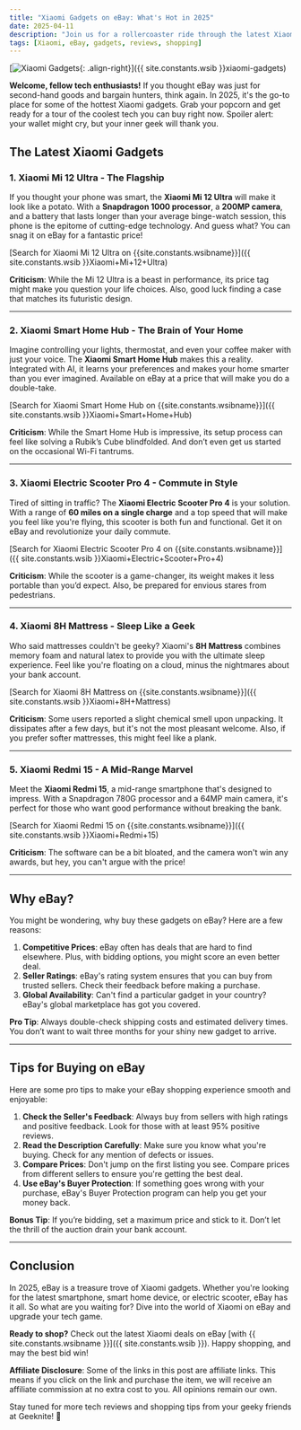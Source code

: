 ```yaml
---
title: "Xiaomi Gadgets on eBay: What's Hot in 2025"
date: 2025-04-11
description: "Join us for a rollercoaster ride through the latest Xiaomi gadgets available on eBay in 2025. Tech, humor, and shopping tips included!"
tags: [Xiaomi, eBay, gadgets, reviews, shopping]
---
```


[![Xiaomi Gadgets](https://i.imgur.com/4Fj2C76m.jpg){: .align-right}]({{ site.constants.wsib }}xiaomi-gadgets)

**Welcome, fellow tech enthusiasts!** If you thought eBay was just for second-hand goods and bargain hunters, think again. In 2025, it's the go-to place for some of the hottest Xiaomi gadgets. Grab your popcorn and get ready for a tour of the coolest tech you can buy right now. Spoiler alert: your wallet might cry, but your inner geek will thank you.

## **The Latest Xiaomi Gadgets**

### 1. Xiaomi Mi 12 Ultra - The Flagship

If you thought your phone was smart, the **Xiaomi Mi 12 Ultra** will make it look like a potato. With a **Snapdragon 1000 processor**, a **200MP camera**, and a battery that lasts longer than your average binge-watch session, this phone is the epitome of cutting-edge technology. And guess what? You can snag it on eBay for a fantastic price!

[Search for Xiaomi Mi 12 Ultra on {{site.constants.wsibname}}]({{ site.constants.wsib }}Xiaomi+Mi+12+Ultra)

**Criticism**: While the Mi 12 Ultra is a beast in performance, its price tag might make you question your life choices. Also, good luck finding a case that matches its futuristic design.

---

### 2. Xiaomi Smart Home Hub - The Brain of Your Home

Imagine controlling your lights, thermostat, and even your coffee maker with just your voice. The **Xiaomi Smart Home Hub** makes this a reality. Integrated with AI, it learns your preferences and makes your home smarter than you ever imagined. Available on eBay at a price that will make you do a double-take.

[Search for Xiaomi Smart Home Hub on {{site.constants.wsibname}}]({{ site.constants.wsib }}Xiaomi+Smart+Home+Hub)

**Criticism**: While the Smart Home Hub is impressive, its setup process can feel like solving a Rubik’s Cube blindfolded. And don’t even get us started on the occasional Wi-Fi tantrums.

---

### 3. Xiaomi Electric Scooter Pro 4 - Commute in Style

Tired of sitting in traffic? The **Xiaomi Electric Scooter Pro 4** is your solution. With a range of **60 miles on a single charge** and a top speed that will make you feel like you're flying, this scooter is both fun and functional. Get it on eBay and revolutionize your daily commute.

[Search for Xiaomi Electric Scooter Pro 4 on {{site.constants.wsibname}}]({{ site.constants.wsib }}Xiaomi+Electric+Scooter+Pro+4)

**Criticism**: While the scooter is a game-changer, its weight makes it less portable than you’d expect. Also, be prepared for envious stares from pedestrians.

---

### 4. Xiaomi 8H Mattress - Sleep Like a Geek

Who said mattresses couldn't be geeky? Xiaomi's **8H Mattress** combines memory foam and natural latex to provide you with the ultimate sleep experience. Feel like you're floating on a cloud, minus the nightmares about your bank account.

[Search for Xiaomi 8H Mattress on {{site.constants.wsibname}}]({{ site.constants.wsib }}Xiaomi+8H+Mattress)

**Criticism**: Some users reported a slight chemical smell upon unpacking. It dissipates after a few days, but it's not the most pleasant welcome. Also, if you prefer softer mattresses, this might feel like a plank.

---

### 5. Xiaomi Redmi 15 - A Mid-Range Marvel

Meet the **Xiaomi Redmi 15**, a mid-range smartphone that's designed to impress. With a Snapdragon 780G processor and a 64MP main camera, it's perfect for those who want good performance without breaking the bank.

[Search for Xiaomi Redmi 15 on {{site.constants.wsibname}}]({{ site.constants.wsib }}Xiaomi+Redmi+15)

**Criticism**: The software can be a bit bloated, and the camera won't win any awards, but hey, you can't argue with the price!

---

## **Why eBay?**

You might be wondering, why buy these gadgets on eBay? Here are a few reasons:

1. **Competitive Prices**: eBay often has deals that are hard to find elsewhere. Plus, with bidding options, you might score an even better deal.
2. **Seller Ratings**: eBay's rating system ensures that you can buy from trusted sellers. Check their feedback before making a purchase.
3. **Global Availability**: Can't find a particular gadget in your country? eBay's global marketplace has got you covered.

**Pro Tip**: Always double-check shipping costs and estimated delivery times. You don’t want to wait three months for your shiny new gadget to arrive.

---

## **Tips for Buying on eBay**

Here are some pro tips to make your eBay shopping experience smooth and enjoyable:

1. **Check the Seller's Feedback**: Always buy from sellers with high ratings and positive feedback. Look for those with at least 95% positive reviews.
2. **Read the Description Carefully**: Make sure you know what you're buying. Check for any mention of defects or issues.
3. **Compare Prices**: Don't jump on the first listing you see. Compare prices from different sellers to ensure you're getting the best deal.
4. **Use eBay's Buyer Protection**: If something goes wrong with your purchase, eBay's Buyer Protection program can help you get your money back.

**Bonus Tip**: If you’re bidding, set a maximum price and stick to it. Don’t let the thrill of the auction drain your bank account.

---

## **Conclusion**

In 2025, eBay is a treasure trove of Xiaomi gadgets. Whether you're looking for the latest smartphone, smart home device, or electric scooter, eBay has it all. So what are you waiting for? Dive into the world of Xiaomi on eBay and upgrade your tech game.

**Ready to shop?** Check out the latest Xiaomi deals on eBay [with {{ site.constants.wsibname }}]({{ site.constants.wsib }}). Happy shopping, and may the best bid win!

**Affiliate Disclosure**: Some of the links in this post are affiliate links. This means if you click on the link and purchase the item, we will receive an affiliate commission at no extra cost to you. All opinions remain our own.

Stay tuned for more tech reviews and shopping tips from your geeky friends at Geeknite! 🚀